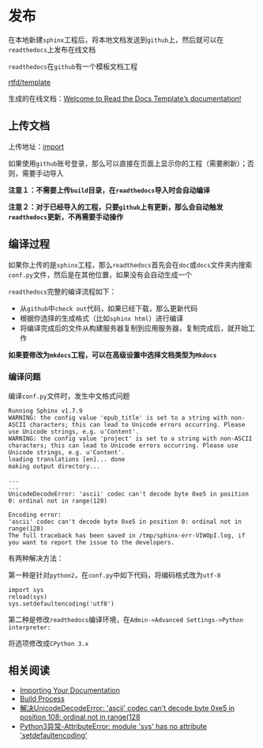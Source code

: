 
# 发布

在本地新建`sphinx`工程后，将本地文档发送到`github`上，然后就可以在`readthedocs`上发布在线文档

`readthedocs`在`github`有一个模板文档工程

[rtfd/template](https://github.com/rtfd/template)

生成的在线文档：[Welcome to Read the Docs Template’s documentation!](https://zjzstu-demo.readthedocs.io/en/latest/index.html)

## 上传文档

上传地址：[import](https://readthedocs.org/dashboard/import/)

如果使用`github`账号登录，那么可以直接在页面上显示你的工程（需要刷新）；否则，需要手动导入

**注意１：不需要上传`build`目录，在`readthedocs`导入时会自动编译**

**注意２：对于已经导入的工程，只要`github`上有更新，那么会自动触发`readthedocs`更新，不再需要手动操作**

## 编译过程

如果你上传的是`sphinx`工程，那么`readthedocs`首先会在`doc`或`docs`文件夹内搜索`conf.py`文件，然后是在其他位置，如果没有会自动生成一个

`readthedocs`完整的编译流程如下：

* 从`github`中`check out`代码，如果已经下载，那么更新代码
* 根据你选择的生成格式（比如`sphinx html`）进行编译
* 将编译完成后的文件从构建服务器复制到应用服务器，复制完成后，就开始工作

**如果要修改为`mkdocs`工程，可以在高级设置中选择文档类型为`Mkdocs`**

### 编译问题

编译`conf.py`文件时，发生中文格式问题

    Running Sphinx v1.7.9
    WARNING: the config value 'epub_title' is set to a string with non-ASCII characters; this can lead to Unicode errors occurring. Please use Unicode strings, e.g. u'Content'.
    WARNING: the config value 'project' is set to a string with non-ASCII characters; this can lead to Unicode errors occurring. Please use Unicode strings, e.g. u'Content'.
    loading translations [en]... done
    making output directory...

    ...
    ...
    UnicodeDecodeError: 'ascii' codec can't decode byte 0xe5 in position 0: ordinal not in range(128)

    Encoding error:
    'ascii' codec can't decode byte 0xe5 in position 0: ordinal not in range(128)
    The full traceback has been saved in /tmp/sphinx-err-VIWOpI.log, if you want to report the issue to the developers.

有两种解决方法：

第一种是针对`python2`，在`conf.py`中如下代码，将编码格式改为`utf-8`

    import sys 
    reload(sys) 
    sys.setdefaultencoding('utf8')

第二种是修改`readthedocs`编译环境，在`Admin->Advanced Settings->Python interpreter:`

将选项修改成`CPython 3.x`

## 相关阅读

* [Importing Your Documentation](https://docs.readthedocs.io/en/latest/intro/import-guide.html#)
* [Build Process](https://docs.readthedocs.io/en/latest/builds.html)
* [解决UnicodeDecodeError: 'ascii' codec can't decode byte 0xe5 in position 108: ordinal not in range(128](https://blog.csdn.net/lengyuewusheng99/article/details/52822450)
* [Python3异常-AttributeError: module 'sys' has no attribute 'setdefaultencoding'](https://blog.csdn.net/fly910905/article/details/74922378)